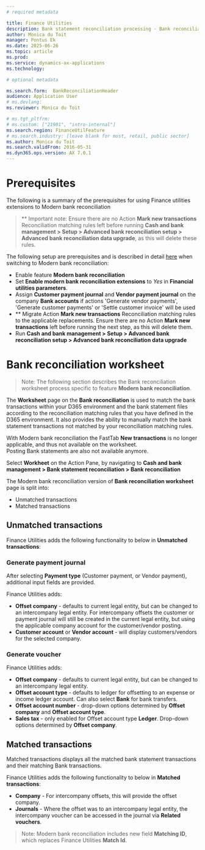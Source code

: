 ```yaml
---
# required metadata

title: Finance Utilities 
description: Bank statement reconciliation processing - Bank reconciliation worksheet 
author: Monica du Toit
manager: Pontus Ek
ms.date: 2025-06-26
ms.topic: article
ms.prod: 
ms.service: dynamics-ax-applications
ms.technology: 

# optional metadata

ms.search.form:  BankReconciliationHeader
audience: Application User
# ms.devlang: 
ms.reviewer: Monica du Toit

# ms.tgt_pltfrm: 
# ms.custom: ["21901", "intro-internal"]
ms.search.region: FinanceUtilFeature
# ms.search.industry: [leave blank for most, retail, public sector]
ms.author: Monica du Toit
ms.search.validFrom: 2016-05-31
ms.dyn365.ops.version: AX 7.0.1
---
```


# Prerequisites

The following is a summary of the prerequisites for using Finance utilities extensions to Modern bank reconciliation

> ** Important note: Ensure there are no Action **Mark new transactions** Reconciliation matching rules left before running **Cash and bank management > Setup > Advanced bank reconciliation setup > Advanced bank reconciliation data upgrade**, as this will delete these rules. 

The following setup are prerequisites and is described in detail [here](../../Setup/CASH-AND-BANK-MANAGEMENT/Modern-bank-reconciliation.md) when switching to Modern bank reconciliation:
- Enable feature **Modern bank reconciliation**
- Set **Enable modern bank reconciliation extensions** to _Yes_ in **Financial utilities parameters**.
- Assign **Customer payment journal** and **Vendor payment journal** on the company **Bank accounts** if actions 'Generate vendor payments', 'Generate customer payments' or 'Settle customer invoice' will be used
- ** Migrate Action **Mark new transactions** Reconciliation matching rules to the applicable replacements. Ensure there are no Action **Mark new transactions** left before running the next step, as this will delete them.
- Run **Cash and bank management > Setup > Advanced bank reconciliation setup > Advanced bank reconciliation data upgrade**

# Bank reconciliation worksheet

> Note: The following section describes the Bank reconciliation worksheet process specific to feature **Modern bank reconciliation**.

The **Worksheet** page on the **Bank reconciliation** is used to match the bank transactions within your D365 environment and the bank statement files according to the reconciliation matching rules that you have defined in the D365 environment. It also provides the ability to manually match the bank statement transactions not matched by your reconciliation matching rules.

With Modern bank reconciliation the FastTab **New transactions** is no longer applicable, and thus not available on the worksheet. <br>
Posting Bank statements are also not available anymore.

Select **Workheet** on the Action Pane, by navigating to **Cash and bank management > Bank statement reconciliation > Bank reconciliation**

The Modern bank reconciliation version of **Bank reconciliation worksheet** page is split into:
- Unmatched transactions
- Matched transactions

## Unmatched transactions

Finance Utilities adds the following functionality to below in **Unmatched transactions**:

### Generate payment journal

After selecting **Payment type** (Customer payment, or Vendor payment), additional input fields are provided. <br> 

Finance Utilities adds:
- **Offset company** - defaults to current legal entity, but can be changed to an intercompany legal entity. For intercompany offsets the customer or payment journal will still be created in the current legal entity, but using the applicable company account for the customer/vendor posting.
- **Customer account** or **Vendor account** - will display customers/vendors for the selected company. 

### Generate voucher

Finance Utilities adds:
- **Offset company** - defaults to current legal entity, but can be changed to an intercompany legal entity.
- **Offset account type** - defaults to ledger for offsetting to an expense or income ledger account. Can also select **Bank** for bank transfers.
- **Offset account number** - drop-down options determined by **Offset company** and **Offset account type**.
- **Sales tax** - only enabled for Offset account type **Ledger**. Drop-down options determined by **Offset company**.

## Matched transactions

Matched transactions displays all the matched bank statement transactions and their matching Bank transactions.

Finance Utilities adds the following functionality to below in **Matched transactions**:
- **Company** - For intercompany offsets, this will provide the offset company.
- **Journals** - Where the offset was to an intercompany legal entity, the intercompany voucher can be accessed in the journal via **Related vouchers**.


> Note: Modern bank reconciliation includes new field **Matching ID**, which replaces Finance Utilities **Match Id**.

